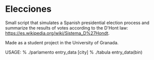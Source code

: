 # Elecciones
Small script that simulates a Spanish presidential election process and summarize the results of votes according to the D'Hont law: https://es.wikipedia.org/wiki/Sistema_D%27Hondt.

Made as a student project in the University of Granada.

USAGE: 
% ./parlamento entry_data [city]
% ./tabula entry_data(bin)

